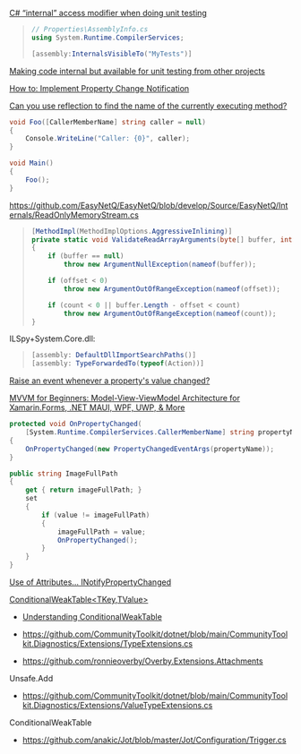 [C# “internal” access modifier when doing unit testing](https://stackoverflow.com/questions/358196/c-sharp-internal-access-modifier-when-doing-unit-testing)

> ```csharp
> // Properties\AssemblyInfo.cs
> using System.Runtime.CompilerServices;
> 
> [assembly:InternalsVisibleTo("MyTests")]
> ```

[Making code internal but available for unit testing from other projects](https://stackoverflow.com/questions/106907/making-code-internal-but-available-for-unit-testing-from-other-projects)

[How to: Implement Property Change Notification](https://docs.microsoft.com/en-us/dotnet/desktop/wpf/data/how-to-implement-property-change-notification?view=netframeworkdesktop-4.8)

[Can you use reflection to find the name of the currently executing method?](https://stackoverflow.com/questions/44153/can-you-use-reflection-to-find-the-name-of-the-currently-executing-method)

```csharp
void Foo([CallerMemberName] string caller = null)
{
    Console.WriteLine("Caller: {0}", caller);
}

void Main()
{
    Foo();
}
```

https://github.com/EasyNetQ/EasyNetQ/blob/develop/Source/EasyNetQ/Internals/ReadOnlyMemoryStream.cs

> ```csharp
> [MethodImpl(MethodImplOptions.AggressiveInlining)]
> private static void ValidateReadArrayArguments(byte[] buffer, int offset, int count)
> {
>     if (buffer == null)
>         throw new ArgumentNullException(nameof(buffer));
> 
>     if (offset < 0)
>         throw new ArgumentOutOfRangeException(nameof(offset));
> 
>     if (count < 0 || buffer.Length - offset < count)
>         throw new ArgumentOutOfRangeException(nameof(count));
> }
> ```

ILSpy+System.Core.dll:

> ```csharp
> [assembly: DefaultDllImportSearchPaths()]
> [assembly: TypeForwardedTo(typeof(Action))]
> ```

[Raise an event whenever a property's value changed?](https://stackoverflow.com/questions/2246777/raise-an-event-whenever-a-propertys-value-changed)

[MVVM for Beginners: Model-View-ViewModel Architecture for Xamarin.Forms, .NET MAUI, WPF, UWP, & More](https://youtu.be/Pso1MeX_HvI)

```csharp
protected void OnPropertyChanged(
    [System.Runtime.CompilerServices.CallerMemberName] string propertyName = "")
{
    OnPropertyChanged(new PropertyChangedEventArgs(propertyName));
}

public string ImageFullPath
{
    get { return imageFullPath; }
    set
    {
        if (value != imageFullPath)
        {
            imageFullPath = value;
            OnPropertyChanged();
        }
    }
}
```

[Use of Attributes... INotifyPropertyChanged](https://stackoverflow.com/questions/1662745/use-of-attributes-inotifypropertychanged)

[ConditionalWeakTable<TKey,TValue>](https://learn.microsoft.com/en-us/dotnet/api/system.runtime.compilerservices.conditionalweaktable-2?view=net-6.0)

- [Understanding ConditionalWeakTable](https://stackoverflow.com/questions/18465630/understanding-conditionalweaktable)

- https://github.com/CommunityToolkit/dotnet/blob/main/CommunityToolkit.Diagnostics/Extensions/TypeExtensions.cs

- https://github.com/ronnieoverby/Overby.Extensions.Attachments

Unsafe.Add

- https://github.com/CommunityToolkit/dotnet/blob/main/CommunityToolkit.Diagnostics/Extensions/ValueTypeExtensions.cs

ConditionalWeakTable

- https://github.com/anakic/Jot/blob/master/Jot/Configuration/Trigger.cs
